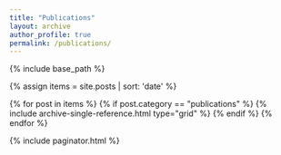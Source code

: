 ```yaml
---
title: "Publications"
layout: archive
author_profile: true
permalink: /publications/
---
```


{% include base_path %}
<!-- <h3 class="archive__subtitle">Examples from various domains</h3>		This destroys lists -->
{% assign items = site.posts | sort: 'date' %}

{% for post in items %}
{% if post.category == "publications" %}
  {% include archive-single-reference.html type="grid" %}
{% endif %}
{% endfor %}

{% include paginator.html %}
